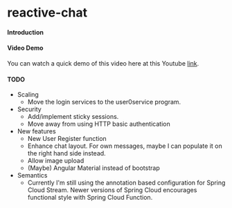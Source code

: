 # reactive-chat

#### Introduction


#### Video Demo
You can watch a quick demo of this video here at this Youtube  [link](https://youtu.be/fnrLu-vumns).


#### TODO
* Scaling
    * Move the login services to the user0service program.
* Security
    * Add/implement sticky sessions.
    * Move away from using HTTP basic authentication
* New features
    * New User Register function
    * Enhance chat layout. For own messages, maybe I can populate it on the right
    hand side instead.
    * Allow image upload
    * (Maybe) Angular Material instead of bootstrap
* Semantics
    * Currently I'm still using the annotation based configuration for Spring Cloud
    Stream. Newer versions of Spring Cloud encourages functional style with Spring
    Cloud Function.
